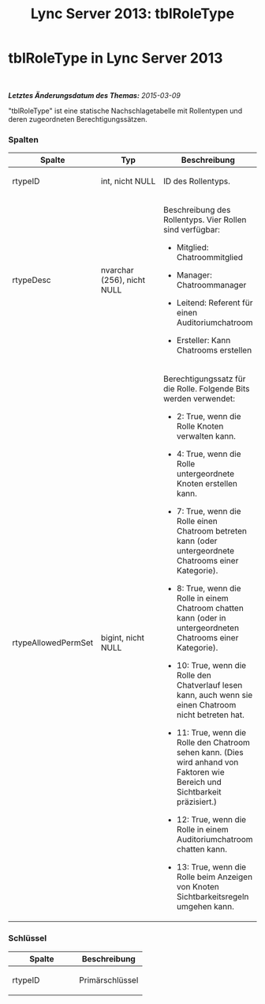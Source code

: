 ﻿---
title: 'Lync Server 2013: tblRoleType'
TOCTitle: tblRoleType
ms:assetid: 1eac3a54-656a-40ac-b771-edfc64d6e34b
ms:mtpsurl: https://technet.microsoft.com/de-de/library/Gg558623(v=OCS.15)
ms:contentKeyID: 49293380
ms.date: 05/19/2016
mtps_version: v=OCS.15
ms.translationtype: HT
---

# tblRoleType in Lync Server 2013

 

_**Letztes Änderungsdatum des Themas:** 2015-03-09_

"tblRoleType" ist eine statische Nachschlagetabelle mit Rollentypen und deren zugeordneten Berechtigungssätzen.

### Spalten

<table>
<colgroup>
<col style="width: 33%" />
<col style="width: 33%" />
<col style="width: 33%" />
</colgroup>
<thead>
<tr class="header">
<th>Spalte</th>
<th>Typ</th>
<th>Beschreibung</th>
</tr>
</thead>
<tbody>
<tr class="odd">
<td><p>rtypeID</p></td>
<td><p>int, nicht NULL</p></td>
<td><p>ID des Rollentyps.</p></td>
</tr>
<tr class="even">
<td><p>rtypeDesc</p></td>
<td><p>nvarchar (256), nicht NULL</p></td>
<td><p>Beschreibung des Rollentyps. Vier Rollen sind verfügbar:</p>
<ul>
<li><p>Mitglied: Chatroommitglied</p></li>
<li><p>Manager: Chatroommanager</p></li>
<li><p>Leitend: Referent für einen Auditoriumchatroom</p></li>
<li><p>Ersteller: Kann Chatrooms erstellen</p></li>
</ul></td>
</tr>
<tr class="odd">
<td><p>rtypeAllowedPermSet</p></td>
<td><p>bigint, nicht NULL</p></td>
<td><p>Berechtigungssatz für die Rolle. Folgende Bits werden verwendet:</p>
<ul>
<li><p>2: True, wenn die Rolle Knoten verwalten kann.</p></li>
<li><p>4: True, wenn die Rolle untergeordnete Knoten erstellen kann.</p></li>
<li><p>7: True, wenn die Rolle einen Chatroom betreten kann (oder untergeordnete Chatrooms einer Kategorie).</p></li>
<li><p>8: True, wenn die Rolle in einem Chatroom chatten kann (oder in untergeordneten Chatrooms einer Kategorie).</p></li>
<li><p>10: True, wenn die Rolle den Chatverlauf lesen kann, auch wenn sie einen Chatroom nicht betreten hat.</p></li>
<li><p>11: True, wenn die Rolle den Chatroom sehen kann. (Dies wird anhand von Faktoren wie Bereich und Sichtbarkeit präzisiert.)</p></li>
<li><p>12: True, wenn die Rolle in einem Auditoriumchatroom chatten kann.</p></li>
<li><p>13: True, wenn die Rolle beim Anzeigen von Knoten Sichtbarkeitsregeln umgehen kann.</p></li>
</ul></td>
</tr>
</tbody>
</table>


### Schlüssel

<table>
<colgroup>
<col style="width: 50%" />
<col style="width: 50%" />
</colgroup>
<thead>
<tr class="header">
<th>Spalte</th>
<th>Beschreibung</th>
</tr>
</thead>
<tbody>
<tr class="odd">
<td><p>rtypeID</p></td>
<td><p>Primärschlüssel</p></td>
</tr>
</tbody>
</table>

